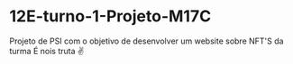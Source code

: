 # 12E-turno-1-Projeto-M17C
Projeto de PSI com o objetivo de desenvolver um website sobre NFT'S da turma 
É nois truta ✌
